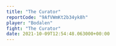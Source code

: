 ```yaml
---
title: "The Curator"
reportCode: "9AfVWmKt2b34yk8h"
player: "Bodalen"
fight: "The Curator"
date: 2021-10-09T12:54:48.063000+00:00
---
```

